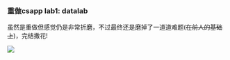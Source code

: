 ### 重做csapp lab1: datalab

虽然是重做但感觉仍是非常折磨，不过最终还是磨掉了一道道难题(~~在前人的基础上~~)，完结撒花!

![](E:\myshare\csapp\datalab\lab1.png)